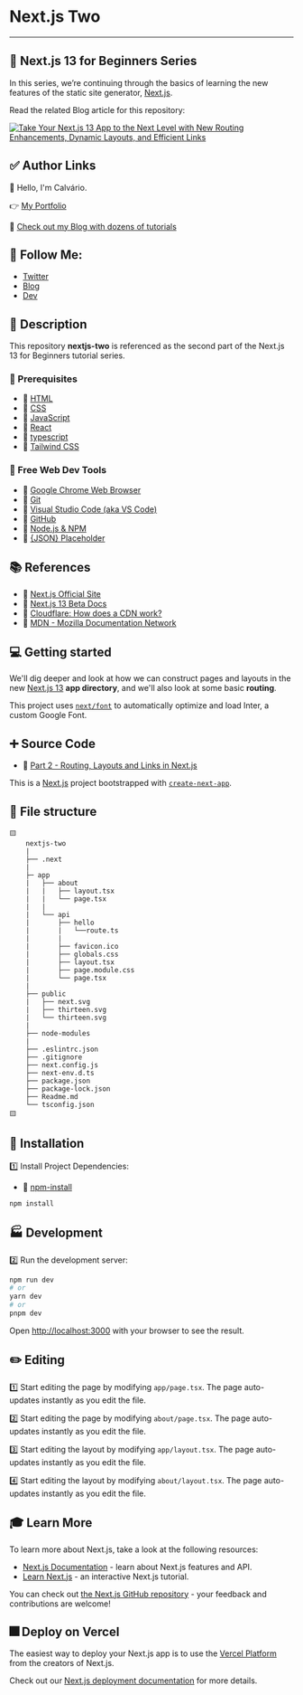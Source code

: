 # Next.js Two

---

## 🔰 Next.js 13 for Beginners Series

In this series, we’re continuing through the basics of learning the new features of the static site generator, [Next.js](https://nextjs.org/).

Read the related Blog article for this repository:

[![Take Your Next.js 13 App to the Next Level with New Routing Enhancements, Dynamic Layouts, and Efficient Links](https://cdn.hashnode.com/res/hashnode/image/upload/v1680630447745/SNkawxhgz.png?auto=compress)](https://creativelightbox.net/take-your-nextjs-13-app-to-the-next-level-with-new-routing-enhancements-dynamic-layouts-and-efficient-links)

## ✅ Author Links

👋 Hello, I'm Calvário.

👉 [My Portfolio](https://josecalvario.com)

📰 [Check out my Blog with dozens of tutorials](https://creativelightbox.net/)

## 🔖 Follow Me:

- [Twitter](https://twitter.com/josh_hortt)
- [Blog](https://creativelightbox.net/)
- [Dev](https://dev.to/joshhortt)

## 🚀 Description

This repository **nextjs-two** is referenced as the second part of the Next.js 13 for Beginners tutorial series.

### 🎒 Prerequisites

- 🔗 [HTML](https://developer.mozilla.org/en-US/docs/Web/HTML)
- 🔗 [CSS](https://developer.mozilla.org/en-US/docs/Learn/Getting_started_with_the_web/CSS_basics)
- 🔗 [JavaScript](https://developer.mozilla.org/en-US/docs/Web/JavaScript)
- 🔗 [React](https://react.dev/)
- 🔗 [typescript](https://www.typescriptlang.org/)
- 🔗 [Tailwind CSS](https://tailwindcss.com/)

### 🔨 Free Web Dev Tools

- 🔗 [Google Chrome Web Browser](https://google.com/chrome/)
- 🔗 [Git](https://git-scm.com/)
- 🔗 [Visual Studio Code (aka VS Code)](https://code.visualstudio.com/)
- 🔗 [GitHub](https://github.com/)
- 🔗 [Node.js & NPM](https://nodejs.org/en/)
- 🔗 [{JSON} Placeholder](https://jsonplaceholder.typicode.com/)

## 📚 References

- 🔗 [Next.js Official Site](https://nextjs.org/)
- 🔗 [Next.js 13 Beta Docs](https://beta.nextjs.org/docs)
- 🔗 [Cloudflare: How does a CDN work?](https://www.cloudflare.com/learning/cdn/what-is-a-cdn/)
- 🔗 [MDN - Mozilla Documentation Network](https://developer.mozilla.org/en-US/)

## 💻 Getting started

We'll dig deeper and look at how we can construct pages and layouts in the new [Next.js 13](https://nextjs.org/) **app directory**, and we'll also look at some basic **routing**.

This project uses [`next/font`](https://nextjs.org/docs/basic-features/font-optimization) to automatically optimize and load Inter, a custom Google Font.

## ➕ Source Code

- 🔗 [Part 2 - Routing, Layouts and Links in Next.js](https://github.com/Joshhortt/nextjs-two)

This is a [Next.js](https://nextjs.org/) project bootstrapped with [`create-next-app`](https://github.com/vercel/next.js/tree/canary/packages/create-next-app).

## 📂 File structure

```
🟨
    nextjs-two
    |
    ├── .next
    |
    ├─ app
    |   ├── about
    |   |   ├── layout.tsx
    |   |   └── page.tsx
    |   |
    |   └── api
    |       ├── hello
    |       |   └──route.ts
    |       |
    |       ├── favicon.ico
    |       ├── globals.css
    |       ├── layout.tsx
    |       ├── page.module.css
    |       └── page.tsx
    |
    ├── public
    |   ├── next.svg
    |   ├── thirteen.svg
    |   └── thirteen.svg
    |
    ├── node-modules
    |
    ├── .eslintrc.json
    ├── .gitignore
    ├── next.config.js
    ├── next-env.d.ts
    ├── package.json
    ├── package-lock.json
    ├── Readme.md
    └── tsconfig.json
🟨
```

## 🚀 Installation

1️⃣ Install Project Dependencies:

- 🔗 [npm-install](https://docs.npmjs.com/cli/v8/commands/npm-install)

```bash
npm install
```

## 🏭 Development

2️⃣ Run the development server:

```bash
npm run dev
# or
yarn dev
# or
pnpm dev
```

Open [http://localhost:3000](http://localhost:3000) with your browser to see the result.

## ✏️ Editing

1️⃣ Start editing the page by modifying `app/page.tsx`. The page auto-updates instantly as you edit the file.

2️⃣ Start editing the page by modifying `about/page.tsx`. The page auto-updates instantly as you edit the file.

3️⃣ Start editing the layout by modifying `app/layout.tsx`. The page auto-updates instantly as you edit the file.

4️⃣ Start editing the layout by modifying `about/layout.tsx`. The page auto-updates instantly as you edit the file.

## 🎓 Learn More

To learn more about Next.js, take a look at the following resources:

- [Next.js Documentation](https://nextjs.org/docs) - learn about Next.js features and API.
- [Learn Next.js](https://nextjs.org/learn) - an interactive Next.js tutorial.

You can check out [the Next.js GitHub repository](https://github.com/vercel/next.js/) - your feedback and contributions are welcome!

## 🎆 Deploy on Vercel

The easiest way to deploy your Next.js app is to use the [Vercel Platform](https://vercel.com/new?utm_medium=default-template&filter=next.js&utm_source=create-next-app&utm_campaign=create-next-app-readme) from the creators of Next.js.

Check out our [Next.js deployment documentation](https://nextjs.org/docs/deployment) for more details.
